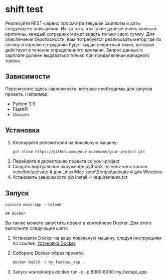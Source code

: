 # shift test

Реализуйте REST-сервис просмотра текущей зарплаты и даты следующего
повышения. Из-за того, что такие данные очень важны и критичны, каждый
сотрудник может видеть только свою сумму. Для обеспечения безопасности, вам
потребуется реализовать метод где по логину и паролю сотрудника будет выдан
секретный токен, который действует в течение определенного времени. Запрос
данных о зарплате должен выдаваться только при предъявлении валидного токена.

## Зависимости

Перечислите здесь зависимости, которые необходимы для запуска проекта. Например:

- Python 3.9
- FastAPI
- Uvicorn

## Установка

1. Клонируйте репозиторий на локальную машину:
   ```bash
   git clone https://github.com/your-username/your-project.git
2. Перейдите в директорию проекта
	cd your-project
3. Создать виртуальное окружение
	python3 -m venv venv
	source venv/bin/activate  # для Linux/Mac
	venv\Scripts\activate  # для Windows
4. Установить зависимости 
	pip install -r requirements.txt

## Запуск
	uvicorn main:app --reload

	## Docker

Вы также можете запустить проект в контейнере Docker. Для этого выполните следующие шаги:

1. Установите Docker на вашу локальную машину, следуя инструкциям по ссылке: [Установка Docker](https://docs.docker.com/get-docker/).

2. Соберите Docker-образ проекта:

   ```bash
   docker build -t my_fastapi_app .
3. Запуск контейнера 
	docker run -d -p 8000:8000 my_fastapi_app

